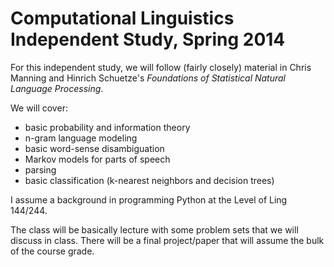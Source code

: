 Computational Linguistics Independent Study, Spring 2014
========

For this independent study, we will follow (fairly closely) material in Chris Manning and Hinrich Schuetze's _Foundations of Statistical Natural Language Processing_.

We will cover:

* basic probability and information theory
* n-gram language modeling
* basic word-sense disambiguation
* Markov models for parts of speech
* parsing
* basic classification (k-nearest neighbors and decision trees)

I assume a background in programming Python at the Level of Ling 144/244.

The class will be basically lecture with some problem sets that we will discuss in class. There will be a final project/paper that will assume the bulk of the course grade.
